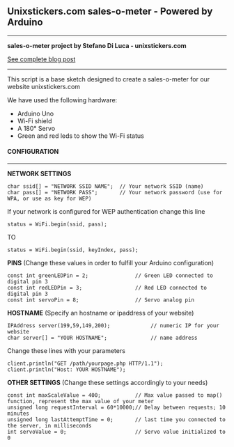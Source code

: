 ## Unixstickers.com sales-o-meter - Powered by Arduino

***************
**sales-o-meter project by Stefano Di Luca - unixstickers.com**

[See complete blog post](http://blog.unixstickers.com/2013/04/unixstickers-sales-meter-powered-by-arduino/)
***************

This script is a base sketch designed to create a sales-o-meter for our website unixstickers.com

We have used the following hardware:

- Arduino Uno
- Wi-Fi shield
- A 180° Servo
- Green and red leds to show the Wi-Fi status  
  


#### CONFIGURATION
***
**NETWORK SETTINGS**

    char ssid[] = "NETWORK SSID NAME";  // Your network SSID (name)
    char pass[] = "NETWORK PASS";       // Your network password (use for WPA, or use as key for WEP)

If your network is configured for WEP authentication change this line

    status = WiFi.begin(ssid, pass); 

TO

    status = WiFi.begin(ssid, keyIndex, pass); 




**PINS** (Change these values in order to fulfill your Arduino configuration)

    const int greenLEDPin = 2;               // Green LED connected to digital pin 3
    const int redLEDPin = 3;                 // Red LED connected to digital pin 3
    const int servoPin = 8;                  // Servo analog pin


**HOSTNAME** (Specify an hostname or ipaddress of your website)

    IPAddress server(199,59,149,200);             // numeric IP for your website
    char server[] = "YOUR HOSTNAME";              // name address

Change these lines with your parameters

    client.println("GET /path/yourpage.php HTTP/1.1");
    client.println("Host: YOUR HOSTNAME");


**OTHER SETTINGS** (Change these settings accordingly to your needs)

    const int maxScaleValue = 400;           // Max value passed to map() function, represent the max value of your meter
    unsigned long requestInterval = 60*10000;// Delay between requests; 10 minutes
    unsigned long lastAttemptTime = 0;       // last time you connected to the server, in milliseconds
    int servoValue = 0;                      // Servo value initialized to 0
